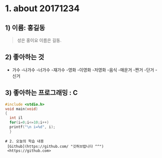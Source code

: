 # 1. about 20171234
## 1) 이름: 홍길동
> 성은 홍이요 이름은 길동.

## 2)  좋아하는 것
- 가수
   -나가수
   -너가수
   -쟤가수
-영화
 -이영화
 -저영화
-음식
 -매운거
 -짠거
 -단거
 -신거
## 3) 좋아하는 프로그래밍 : C
```c
#include <stdio.h>
void main(void)
{
  int il
  for(i=0;i<=10;i++)
  printf("\n i=%d", i);
  }
 ```
  
 ```
 # 2. 오늘의 학습 내용
  [Github](https://github.com/ "깃허브랍니다 ^^")
  <https://github.com>
